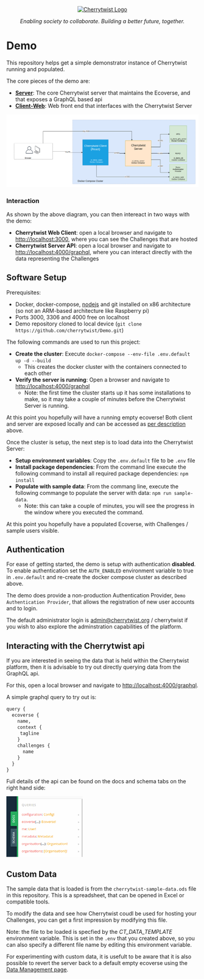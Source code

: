 <p align="center">
  <a href="http://cherrytwist.org/" target="blank"><img src="https://cherrytwist.org/uploads/logos/CT-logo-teal-transparent.svg" width="400" alt="Cherrytwist Logo" /></a>
</p>
<p align="center"><i>Enabling society to collaborate. Building a better future, together.</i></p>


# Demo

This repository helps get a simple demonstrator instance of Cherrytwist running and populated.

The core pieces of the demo are:

- **[Server](http://github.com/cherrytwist/server)**: The core Cherrytwist server that maintains the Ecoverse, and that exposes a GraphQL based api
- **[Client-Web](http://github.com/cherrytwist/client-web)**: Web front end that interfaces with the Cherrytwist Server

<p >
<img src="docs/images/docker-compose.png" alt="Docker compose cluster" width="600" />
</p>

### Interaction
As shown by the above diagram, you can then intereact in two ways with the demo:
* **Cherrytwist Web Client**: open a local browser and navigate to [http://localhost:3000](http://localhost:3000), where you can see the Challenges that are hosted
* **Cherrytwist Server API**: open a local browser and navigate to [http://localhost:4000/graphql](http://localhost:4000/graphql), where you can interact directly with the data representing the Challenges

## Software Setup

Prerequisites:

- Docker, docker-compose, [nodejs](https://nodejs.org/en/download/package-manager/) and git installed on x86 architecture (so not an ARM-based architecture like Raspberry pi)
- Ports 3000, 3306 and 4000 free on localhost
- Demo repository cloned to local device (`git clone https://github.com/cherrytwist/Demo.git`)

The following commands are used to run this project:

* **Create the cluster**: Execute `docker-compose --env-file .env.default up -d --build`
  * This creates the docker cluster with the containers connected to each other
* **Verify the server is running**: Open a browser and navigate to [http://localhost:4000/graphql](http://localhost:4000/graphql)
  * Note: the first time the cluster starts up it has some installations to make, so it may take a couple of minutes before the Cherrytwist Server is running.

At this point you hopefully will have a running empty ecoverse! Both client and server are exposed locally and can be accessed as [per description](#Interaction) above.

Once the cluster is setup, the next step is to load data into the Cherrytwist Server:
* **Setup environment variables**: Copy the `.env.default` file to be `.env` file
* **Install package dependencies**: From the command line execute the following command to install all required package dependencies: `npm install`
* **Populate with sample data**: From the commang line, execute the following commange to populate the server with data: `npm run sample-data`.
  * Note: this can take a couple of minutes, you will see the progress in the window where you executed the command.

At this point you hopefully have a populated Ecoverse, with Challenges / sample users visible.

## Authentication

For ease of getting started, the demo is setup with authentication **disabled**. To enable authentication set the `AUTH_ENABLED` environment variable to true in `.env.default` and re-create the docker compose cluster as described above.

The demo does provide a non-production Authentication Provider, `Demo Authentication Provider`, that allows the registration of new user accounts and to login.

The default administrator login is admin@cherrytwist.org / cherrytwist if you wish to also explore the adminstration capabilities of the platform.

## Interacting with the Cherrytwist api
If you are interested in seeing the data that is held within the Cherrytwist platform, then it is advisable to try out directly querying data from the GraphQL api.

For this, open a local browser and navigate to [http://localhost:4000/graphql](http://localhost:4000/graphql).

A simple graphql query to try out is:
```
query {
  ecoverse {
    name,
    context {
     tagline
    }
    challenges {
      name
    }
  }
}
```

Full details of the api can be found on the docs and schema tabs on the right hand side:
<p >
<img src="docs/images/graphql-playground.png" alt="Graphql api on playground" width="200" />
</p>


## Custom Data
The sample data that is loaded is from the ```cherrytwist-sample-data.ods``` file in this repository. This is a spreadsheet, that can be opened in Excel or compatible tools.

To modify the data and see how Cherrytwist coudl be used for hosting your Challenges, you can get a first impression by modifying this file.

Note: the file to be loaded is specfied by the *CT_DATA_TEMPLATE* environment variable. This is set in the ```.env``` that you created above, so you can also specify a different file name by editing this environment variable.

For experimenting with custom data, it is usefult to be aware that it is also possible to revert the server back to a default empty ecoverse using the [Data Management page](http://localhost:4000/data-management).


